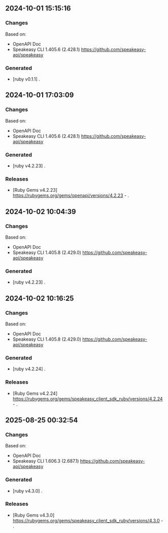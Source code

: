 

## 2024-10-01 15:15:16
### Changes
Based on:
- OpenAPI Doc  
- Speakeasy CLI 1.405.6 (2.428.1) https://github.com/speakeasy-api/speakeasy
### Generated
- [ruby v0.1.1] .

## 2024-10-01 17:03:09
### Changes
Based on:
- OpenAPI Doc  
- Speakeasy CLI 1.405.6 (2.428.1) https://github.com/speakeasy-api/speakeasy
### Generated
- [ruby v4.2.23] .
### Releases
- [Ruby Gems v4.2.23] https://rubygems.org/gems/openapi/versions/4.2.23 - .

## 2024-10-02 10:04:39
### Changes
Based on:
- OpenAPI Doc  
- Speakeasy CLI 1.405.8 (2.429.0) https://github.com/speakeasy-api/speakeasy
### Generated
- [ruby v4.2.23] .

## 2024-10-02 10:16:25
### Changes
Based on:
- OpenAPI Doc  
- Speakeasy CLI 1.405.8 (2.429.0) https://github.com/speakeasy-api/speakeasy
### Generated
- [ruby v4.2.24] .
### Releases
- [Ruby Gems v4.2.24] https://rubygems.org/gems/speakeasy_client_sdk_ruby/versions/4.2.24 - .

## 2025-08-25 00:32:54
### Changes
Based on:
- OpenAPI Doc  
- Speakeasy CLI 1.606.3 (2.687.1) https://github.com/speakeasy-api/speakeasy
### Generated
- [ruby v4.3.0] .
### Releases
- [Ruby Gems v4.3.0] https://rubygems.org/gems/speakeasy_client_sdk_ruby/versions/4.3.0 - .